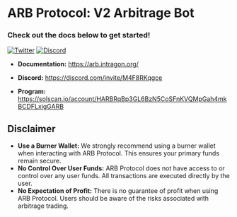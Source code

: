 # ARB Protocol: V2 Arbitrage Bot 
### Check out the docs below to get started!

[![Twitter](https://img.shields.io/twitter/follow/ArbProtocol.svg?style=social&label=ArbProtocol)](https://twitter.com/ArbProtocol)
[![Discord](https://img.shields.io/discord/985095351293845514?logo=discord&logoColor=white&style=flat-square)](https://discord.gg/wcxYzfKNaE)

- **Documentation:** https://arb.intragon.org/

- **Discord:** https://discord.com/invite/M4F8RKqgce

- **Program:** https://solscan.io/account/HARBRqBp3GL6BzN5CoSFnKVQMpGah4mkBCDFLxigGARB

## Disclaimer

- **Use a Burner Wallet:** We strongly recommend using a burner wallet when interacting with ARB Protocol. This ensures your primary funds remain secure.
- **No Control Over User Funds:** ARB Protocol does not have access to or control over any user funds. All transactions are executed directly by the user.
- **No Expectation of Profit:** There is no guarantee of profit when using ARB Protocol. Users should be aware of the risks associated with arbitrage trading.